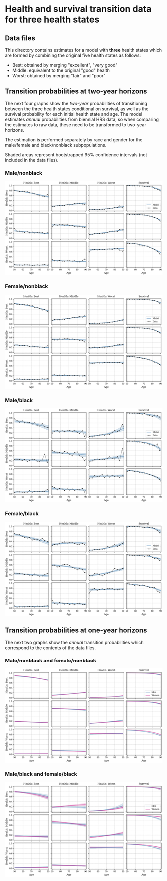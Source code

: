 
# Health and survival transition data for three health states

## Data files ## 

This directory contains estimates for a model with **three** health states which
are formed by combining the original five health states as follows:
-   Best: obtained by merging "excellent", "very good"
-   Middle: equivalent to the original "good" health
-   Worst: obtained by merging "fair" and "poor"

## Transition probabilities at two-year horizons ##

The next four graphs show the _two-year_ probabilities of transitioning
between the three health states conditional on survival,
as well as the survival probability for each initial health state and age.
The model estimates _annual_ probabilities from biennial HRS data,
so when comparing the estimates to raw data, these need to be transformed
to two-year horizons.

The estimation is performed separately by
race and gender for the male/female and black/nonblack subpopulations.

Shaded areas represent bootstrapped 95% confidence intervals (not included
in the data files).

### Male/nonblack ###
![male/nonblack](images/trans_prob_male_nonblack_T2.png)
### Female/nonblack ###
![female/nonblack](images/trans_prob_female_nonblack_T2.png)
### Male/black ###
![male/black](images/trans_prob_male_black_T2.png)
### Female/black ###
![female/black](images/trans_prob_female_black_T2.png)


## Transition probabilities at one-year horizons ##

The next two graphs show the _annual_ transition probabilities which
correspond to the contents of the data files.

### Male/nonblack and female/nonblack ###
![nonblack](images/trans_prob_nonblack_T1.png)
### Male/black and female/black ###
![black](images/trans_prob_black_T1.png)

